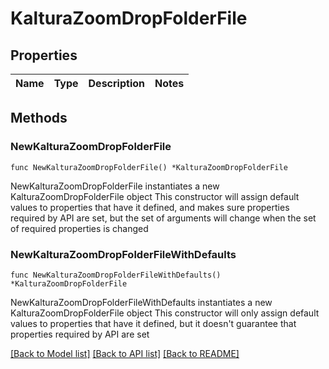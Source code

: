 # KalturaZoomDropFolderFile

## Properties

Name | Type | Description | Notes
------------ | ------------- | ------------- | -------------

## Methods

### NewKalturaZoomDropFolderFile

`func NewKalturaZoomDropFolderFile() *KalturaZoomDropFolderFile`

NewKalturaZoomDropFolderFile instantiates a new KalturaZoomDropFolderFile object
This constructor will assign default values to properties that have it defined,
and makes sure properties required by API are set, but the set of arguments
will change when the set of required properties is changed

### NewKalturaZoomDropFolderFileWithDefaults

`func NewKalturaZoomDropFolderFileWithDefaults() *KalturaZoomDropFolderFile`

NewKalturaZoomDropFolderFileWithDefaults instantiates a new KalturaZoomDropFolderFile object
This constructor will only assign default values to properties that have it defined,
but it doesn't guarantee that properties required by API are set


[[Back to Model list]](../README.md#documentation-for-models) [[Back to API list]](../README.md#documentation-for-api-endpoints) [[Back to README]](../README.md)


